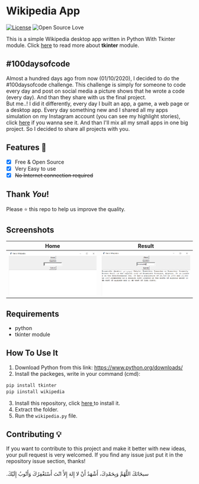 # Wikipedia App
[![License](https://img.shields.io/badge/License-Apache%202.0-blue.svg)](LICENSE)
![Open Source Love](https://badges.frapsoft.com/os/v1/open-source.svg?v=102)

This is a simple Wikipedia desktop app written in Python With Tkinter module.
Click <a href="https://docs.python.org/3/library/tk.html"> here</a> to read more about **tkinter** module.

## #100daysofcode
Almost a hundred days ago from now (01/10/2020), I decided to do the #100daysofcode challenge. This challenge is simply for someone to code every day and post on social media a picture shows that he wrote a code (every day). And than they share with us the final project.<br>
But me..! I did it differently, every day I built an app, a game, a web page or a desktop app. Every day something new and I shared all my apps simulation on my Instagram account (you can see my highlight stories), click <a href='https://instagram.com/medyanis_hiou'>here</a> if you wanna see it. And than I'll mix all my small apps in one big project. So I decided to share all projects with you.<br>


## Features :dart:
* [x] Free & Open Source
* [x] Very Easy to use
* [x] <del>No Internet connection required

## Thank _You_!
Please :star: this repo to help us improve the quality.

## Screenshots
Home           | Result
:---------------------:|:------------------:
![screenshoot](screenshots/wa1.png) | ![screenshoot](screenshots/wa2.png)

## Requirements
* python
* tkinter module

## How To Use It
1. Download Python from this link: https://www.python.org/downloads/
2. Install the packeges, write in your command (cmd):
```bash
pip install tkinter
pip iinstall wikipedia
```
3. Install this repository, click <a href="https://github.com/mohamedyanis/Wikipedia-app/archive/main.zip"> here </a> to install it.
4. Extract the folder.
5. Run the ```wikipedia.py``` file.

## Contributing 💡
If you want to contribute to this project and make it better with new ideas, your pull request is very welcomed.
If you find any issue just put it in the repository issue section, thanks!<br><br>
.سبحَانَكَ اللَّهُمَّ وَبِحَمْدِكَ، أَشْهَدُ أَنْ لا إِلهَ إِلأَ انْتَ أَسْتَغْفِرُكَ وَأَتْوبُ إِلَيْكَ
